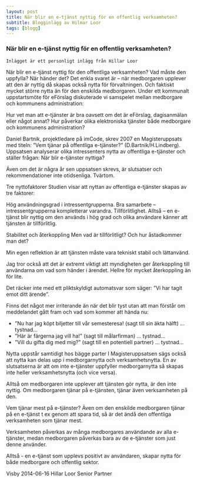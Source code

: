 ```yaml
---
layout: post
title: När blir en e-tjänst nyttig för en offentlig verksamheten?
subtitle: Blogginlägg av Hilmar Loor
tags: [blogg]
---
```


### När blir en e-tjänst nyttig för en offentlig verksamheten?
```
Inlägget är ett personligt inlägg från Hillar Loor
```

När blir en e-tjänst nyttig för den offentliga verksamheten? Vad måste den uppfylla? När händer det? Det enkla svaret är – när medborgaren upplever att den är nyttig då skapas också nytta för förvaltningen. Och faktiskt mycket större nytta än för den enskilda medborgaren.
Under ett kommunalt uppstartsmöte för eFörslag diskuterade vi samspelet mellan medborgare och kommunens administration:

Hur vet man att e-tjänster är bra oavsett om det är eFörslag, dagisanmälan eller något annat?
Hur påverkar olika elektroniska tjänster både medborgare och kommunens administration?

Daniel Bartnik, projektledare på imCode, skrev 2007 en Magisteruppsats med titeln: ”Vem tjänar på offentliga e-tjänster?” (D.Bartnik/H.Lindberg). Uppsatsen analyserar olika intressenters nytta av offentliga e-tjänster och ställer frågan: När blir e-tjänster nyttiga?

Även om det är några år sen uppsatsen skrevs, är slutsatser och rekommendationer inte otidsenliga. Tvärtom.

Tre nyttofaktorer
Studien visar att nyttan av offentliga e-tjänster skapas av tre faktorer:

Hög användningsgrad i intressentgrupperna.
Bra samarbete – intressentgrupperna kompletterar varandra.
Tillförlitlighet.
Alltså – en e-tjänst blir nyttig om den används i hög grad och olika användare känner att tjänsten är tillförlitlig.

Stabilitet och återkoppling
Men vad är tillförlitligt? Och hur åstadkommer man det?

Min egen reflektion är att tjänsten måste vara tekniskt stabil och lättanvänd.

Jag tror också att det är extremt viktigt att myndigheten ger återkoppling till användarna om vad som händer i ärendet. Hellre för mycket återkoppling än för lite.

Det räcker inte med ett pliktskyldigt automatsvar som säger: ”Vi har tagit emot ditt ärende”.

Finns det något mer irriterande än när det blir tyst utan att man förstår om meddelandet gått fram och vad som kommer at­t hända nu:
- ”Nu har jag köpt biljetter till vår semesteresa! (sagt till sin äkta hälft) … tystnad...
- ”Här är färgerna jag vill ha!” (sagt till målarfirman) … tystnad...
- ”Vill du gifta dig med mig?” (sagt till en potentiell partner) … tystnad...

Nytta uppstår samtidigt hos bägge parter
I Magisteruppsatsen sägs också att nytta kan delas upp i medborgarnytta och verksamhetsnytta. En av slutsatserna är att om inte e-tjänster uppfyller medborgarnytta så skapas inte heller verksamhetsnytta (och vice versa).

Alltså om medborgaren inte upplever att tjänsten gör nytta, är den inte nyttig. Om medborgaren tjänar på e-tjänsten, tjänar även verksamheten på den.

Vem tjänar mest på e-tjänster?
Även om den enskilde medborgaren tjänar på en e-tjänst t ex genom att spara tid, så är det ändå den offentliga verksamheten som tjänar mest.

Verksamheten påverkas av många medborgares användande av alla e-tjänster, medan medborgaren påverkas bara av de e-tjänster som just denne använder.

Alltså - en e-tjänst som upplevs positivt av användaren, skapar nytta för både medborgare och offentlig sektor.

Visby 2014-06-16
Hillar Loor
Senior Partner

